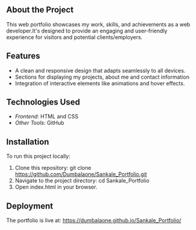 ## About the Project
This web portfolio showcases my work, skills, and achievements as a web developer.It's designed to provide an engaging and user-friendly experience for visitors and potential clients/employers.

## Features
- A clean and responsive design that adapts seamlessly to all devices.
- Sections for displaying my projects, about me and contact information
- Integration of interactive elements like animations and hover effects.


## Technologies Used
- *Frontend*: HTML and CSS
- *Other Tools*: GitHub

## Installation
To run this project locally:
1. Clone this repository: git clone https://github.com/Dumbalaone/Sankale_Portfolio.git
2. Navigate to the project directory: cd Sankale_Portfolio
3. Open index.html in your browser.

## Deployment
The portfolio is live at: https://dumbalaone.github.io/Sankale_Portfolio/
